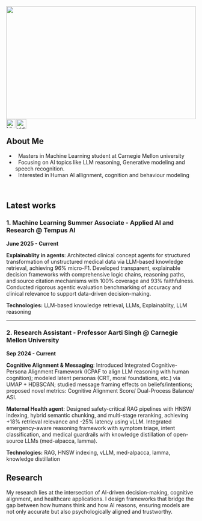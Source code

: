 <div align="center">

<img width="100%" height="300" src="https://capsule-render.vercel.app/api?type=waving&color=gradient&customColorList=6,11,20&height=300&section=header&text=Vidhi%20Jain&fontSize=50&fontColor=fff&animation=twinkling&fontAlignY=40&desc=Machine%20Learning&descAlignY=60&descSize=20" />

</div>
<a href="https://www.linkedin.com/in/vidhijain23/">   <img align="left" alt="Vidhi Jain | Linkedin" width="24px" src="https://github.com/piyushP7pravin/piyushP7pravin/blob/master/Linkedin.svg" />  </a>  <a href="mailto:vidhij2@cs.cmu.edu">    <img align="left" alt=vidhijain.contact | Gmail" width="26px" src="https://github.com/piyushP7pravin/piyushP7pravin/blob/master/Gmail.svg" />  </a>  
<br>


## About Me

-  &nbsp; Masters in Machine Learning student at Carnegie Mellon university
-  &nbsp; Focusing on AI topics like LLM reasoning, Generative modeling and speech recognition.
-  &nbsp; Interested in Human AI allignment, cognition and behaviour modeling
 <!-- ### Technical Skills: <code><img width="40px" src="https://github.com/vidhsss/vidhsss/blob/main/c.png" title="C++"/></code> <p align="center">  <img src="https://img.shields.io/badge/C%2B%2B-00599C?style=for-the-badge&logo=c%2B%2B&logoColor=white" alt="C++">  <img src="https://img.shields.io/badge/C-00599C?style=for-the-badge&logo=c&logoColor=white" alt="C">  <img src="https://img.shields.io/badge/Python-14354C?style=for-the-badge&logo=python&logoColor=white" alt="Python">  <img src="https://img.shields.io/badge/HTML5-E34F26?style=for-the-badge&logo=html5&logoColor=white" alt="HTML5">  <img src="https://img.shields.io/badge/CSS3-1572B6?style=for-the-badge&logo=css3&logoColor=white" alt="CSS3">  <img src="https://img.shields.io/badge/Google_Cloud-4285F4?style=for-the-badge&logo=google-cloud&logoColor=white" alt="Google Cloud">  <img src="https://img.shields.io/badge/MySQL-00000F?style=for-the-badge&logo=mysql&logoColor=white" alt="My SQL"></p> -->                                                                                                                                     
</div><br>

## Latest works


### 1. Machine Learning Summer Associate - Applied AI and Research @ Tempus AI
**June 2025 - Current**

**Explainablity in agents**: Architected clinical concept agents for structured transformation of unstructured medical data via LLM-based knowledge retrieval, achieving 96% micro-F1.
Developed transparent, explainable decision frameworks with comprehensive logic chains, reasoning paths, and source citation mechanisms with 100% coverage and 93% faithfulness.
Conducted rigorous agentic evaluation benchmarking of accuracy and clinical relevance to support data-driven decision-making.

**Technologies:** LLM-based knowledge retrieval, LLMs, Explainablity, LLM reasoning

---

### 2. Research Assistant - Professor Aarti Singh @ Carnegie Mellon University
**Sep 2024 - Current**

**Cognitive Alignment & Messaging**: Introduced Integrated Cognitive-Persona Alignment Framework (ICPAF to align LLM
reasoning with human cognition); modeled latent personas (CRT, moral foundations, etc.) via UMAP + HDBSCAN; studied message framing effects on beliefs/intentions; proposed novel metrics: Cognitive Alignment Score/ Dual-Process Balance/ ASI.

**Maternal Health agent**: Designed safety-critical RAG pipelines with HNSW indexing, hybrid semantic chunking, and multi-stage reranking, achieving +18% retrieval relevance and -25% latency using vLLM.
Integrated emergency-aware reasoning framework with symptom triage, intent classification, and medical guardrails with knowledge distillation of open-source LLMs (med-alpacca, lamma).

**Technologies:** RAG, HNSW indexing, vLLM, med-alpacca, lamma, knowledge distillation
<br>

## Research
My research lies at the intersection of AI-driven decision-making, cognitive alignment, and healthcare applications. I design frameworks that bridge the gap between how humans think and how AI reasons, ensuring models are not only accurate but also psychologically aligned and trustworthy.

